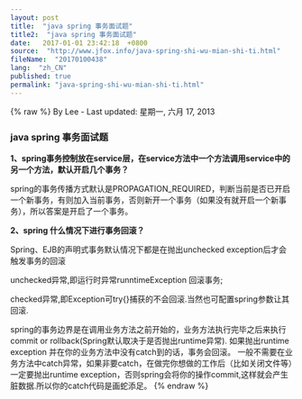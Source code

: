 ```yaml
---
layout: post
title:  "java spring 事务面试题"
title2:  "java spring 事务面试题"
date:   2017-01-01 23:42:18  +0800
source:  "http://www.jfox.info/java-spring-shi-wu-mian-shi-ti.html"
fileName:  "20170100438"
lang:  "zh_CN"
published: true
permalink: "java-spring-shi-wu-mian-shi-ti.html"
---
```

{% raw %}
By Lee - Last updated: 星期一, 六月 17, 2013

### java spring 事务面试题

**1、spring事务控制放在service层，在service方法中一个方法调用service中的另一个方法，默认开启几个事务？**

spring的事务传播方式默认是PROPAGATION_REQUIRED，判断当前是否已开启一个新事务，有则加入当前事务，否则新开一个事务（如果没有就开启一个新事务），所以答案是开启了一个事务。

**2、spring 什么情况下进行事务回滚？**

Spring、EJB的声明式事务默认情况下都是在抛出unchecked exception后才会触发事务的回滚

unchecked异常,即运行时异常runntimeException 回滚事务;

checked异常,即Exception可try{}捕获的不会回滚.当然也可配置spring参数让其回滚.

spring的事务边界是在调用业务方法之前开始的，业务方法执行完毕之后来执行commit or rollback(Spring默认取决于是否抛出runtime异常).
如果抛出runtime exception 并在你的业务方法中没有catch到的话，事务会回滚。
一般不需要在业务方法中catch异常，如果非要catch，在做完你想做的工作后（比如关闭文件等）一定要抛出runtime exception，否则spring会将你的操作commit,这样就会产生脏数据.所以你的catch代码是画蛇添足。
{% endraw %}